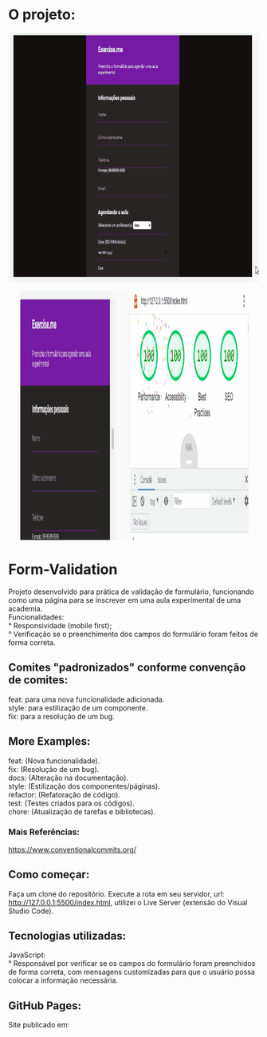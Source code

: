 # O projeto:
<p align="center">
  <img width="800" height="500" src="./images/exercise-me.gif">
</p>

<p align="center">
  <img width="460" height="500" src="./images/exercise-me-lighthouse.gif">
</p>

# Form-Validation </br>
Projeto desenvolvido para prática de validação de formulário, funcionando como uma página para se inscrever em uma aula experimental de uma academia.</br>Funcionalidades:</br>° Responsividade (mobile first);</br>° Verificação se o preenchimento dos campos do formulário foram feitos de forma correta.

## Comites "padronizados" conforme convenção de comites: </br>
feat: para uma nova funcionalidade adicionada.</br>
style: para estilização de um componente.</br>
fix: para a resolução de um bug.

## More Examples: </br>
feat: (Nova funcionalidade).</br>
fix: (Resolução de um bug).</br>
docs: (Alteração na documentação).</br>
style: (Estilização dos componentes/páginas).</br>
refactor: (Refatoração de código).</br>
test: (Testes criados para os códigos).</br>
chore: (Atualização de tarefas e bibliotecas).</br>

### Mais Referências: </br>
https://www.conventionalcommits.org/

## Como começar: </br>
Faça um clone do repositório. Execute a rota em seu servidor, url: http://127.0.0.1:5500/index.html, utilizei o Live Server (extensão do Visual Studio Code).

## Tecnologias utilizadas:</br>
JavaScript:</br>° Responsável por verificar se os campos do formulário foram preenchidos de forma correta, com mensagens customizadas para que o usuário possa colocar a informação necessária.

## GitHub Pages:</br>
Site publicado em:
